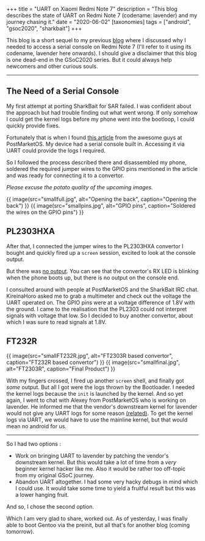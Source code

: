+++
title = "UART on Xiaomi Redmi Note 7"
description = "This blog describes the state of UART on Redmi Note 7 (codename: lavender) and my journey chasing it."
date = "2020-06-02"
[taxonomies]
tags = ["android", "gsoc2020", "sharkbait"]
+++

This blog is a short sequel to my previous [blog](@/android_boot_high_jinks.md) where I discussed why I needed to access a serial console on Redmi Note 7 (I'll refer to it using its codename, lavender here onwards). I should give a disclaimer that this blog is one dead-end in the GSoC2020 series. But it could always help newcomers and other curious souls.

---
## The Need of a Serial Console
My first attempt at porting SharkBait for SAR failed. I was confident about the approach but had trouble finding out what went wrong. If only somehow I could get the kernel logs before my phone went into the bootloop, I could quickly provide fixes.

Fortunately that is when I found [this article](https://wiki.postmarketos.org/wiki/Xiaomi_Redmi_Note_7_(xiaomi-lavender)) from the awesome guys at PostMarketOS. My device had a serial console built in. Accessing it via UART could provide the logs I required. 

So I followed the process described there and disassembled my phone, soldered the required jumper wires to the GPIO pins mentioned in the article and was ready for connecting it to a convertor. 

_Please excuse the potato quality of the upcoming images._

{{ image(src="smallfull.jpg", alt="Opening the back", caption="Opening the back") }} 
{{ image(src="smallpins.jpg", alt="GPIO pins", caption="Soldered the wires on the GPIO pins") }}

## PL2303HXA
After that, I connected the jumper wires to the PL2303HXA convertor I bought and quickly fired up a `screen` session, excited to look at the console output.

But there was [no output](https://youtu.be/UGSwtv_PKHE). You can see that the convertor's RX LED is blinking when the phone boots up, but there is no output on the console end.

I consulted around with people at PostMarketOS and the SharkBait IRC chat. KireinaHoro asked me to grab a multimeter and check out the voltage the UART operated on. The GPIO pins were at a voltage difference of 1.8V with the ground. I came to the realisation that the PL2303 could not interpret signals with voltage that low. So I decided to buy another convertor, about which I was sure to read signals at 1.8V.

## FT232R
{{ image(src="smallFT232R.jpg", alt="FT2303R based convertor", caption="FT232R based convertor") }}
{{ image(src="smallfinal.jpg", alt="FT2303R", caption="Final Product") }}

With my fingers crossed, I fired up another `screen` shell, and finally got _some_ output. 
But all I got were the logs thrown by the Bootloader. I needed the kernel logs because the `init` is launched by the kernel. And so yet again, I went to chat with Alexey from PostMarketOS who is working on lavender. He informed me that the vendor's downstream kernel for lavender would not give any UART logs for some reason [(related)](https://github.com/minlexx/android_kernel_xiaomi_lavender/blob/lineage-16.0/arch/arm/boot/dts/qcom/sdm660-pinctrl.dtsi#L69). To get the kernel logs via UART, we would have to use the mainline kernel, but that would mean no android for us.

---

So I had two options :
- Work on bringing UART to lavender by patching the vendor's downstream kernel. But this would take a lot of time from a _very_ beginner kernel hacker like me. Also it would be rather too off-topic from my original GSoC journey.
- Abandon UART altogether. I had some very hacky debugs in mind which I could use. It would take some time to yield a fruitful result but this was a lower hanging fruit.

And so, I chose the second option.

Which I am very glad to share, worked out. As of yesterday, I was finally able to boot Gentoo via the preinit, but all that's for another blog (coming tomorrow).

